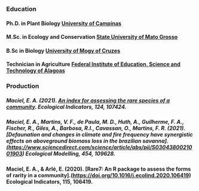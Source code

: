 ### Education

#### Ph.D. in Plant Biology [University of Campinas](https://www.ib.unicamp.br/en)
#### M.Sc. in Ecology and Conservation [State University of Mato Grosso](http://nx.unemat.br/)
#### B.Sc in Biology [University of Mogy of Cruzes](http://www.umc.br/nucleos-pesquisa/sistematica/pessoas.php)
#### Technician in Agriculture [Federal Institute of Education, Science and Technology of Alagoas](https://www2.ifal.edu.br/)

### Production

##### Maciel, E. A. (2021). [An index for assessing the rare species of a community](https://www.sciencedirect.com/science/article/pii/S1470160X21000893). Ecological Indicators, 124, 107424.

##### Maciel, E. A., Martins, V. F., de Paula, M. D., Huth, A., Guilherme, F. A., Fischer, R., Giles, A., Barbosa, R.I., Cavassan, O., Martins, F. R. (2021). [Defaunation and changes in climate and fire frequency have synergistic effects on aboveground biomass loss in the brazilian savanna].(https://www.sciencedirect.com/science/article/abs/pii/S0304380021001903) Ecological Modelling, 454, 109628.

#### Maciel, E. A., & Arlé, E. (2020). [Rare7: An R package to assess the forms of rarity in a community].(https://doi.org/10.1016/j.ecolind.2020.106419) Ecological Indicators, 115, 106419.
